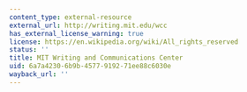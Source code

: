 ```yaml
---
content_type: external-resource
external_url: http://writing.mit.edu/wcc
has_external_license_warning: true
license: https://en.wikipedia.org/wiki/All_rights_reserved
status: ''
title: MIT Writing and Communications Center
uid: 6a7a4230-6b9b-4577-9192-71ee88c6030e
wayback_url: ''
---
```

